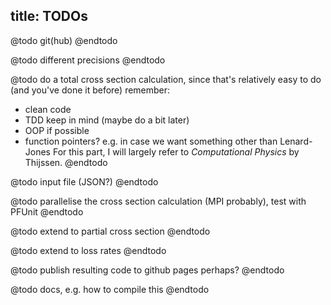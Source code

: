 title: TODOs
---

@todo
git(hub)
@endtodo

@todo
different precisions
@endtodo

@todo
do a total cross section calculation, since that's relatively easy to do
(and you've done it before)
remember: 
 - clean code
 - TDD
keep in mind (maybe do a bit later)
 - OOP if possible
 - function pointers? e.g. in case we want something other than Lenard-Jones
For this part, I will largely refer to *Computational Physics* by Thijssen.
@endtodo

@todo
input file (JSON?)
@endtodo

@todo
parallelise the cross section calculation (MPI probably), test with PFUnit
@endtodo

@todo
extend to partial cross section
@endtodo

@todo
extend to loss rates
@endtodo

@todo
publish resulting code to github pages perhaps?
@endtodo

@todo
docs, e.g. how to compile this
@endtodo
